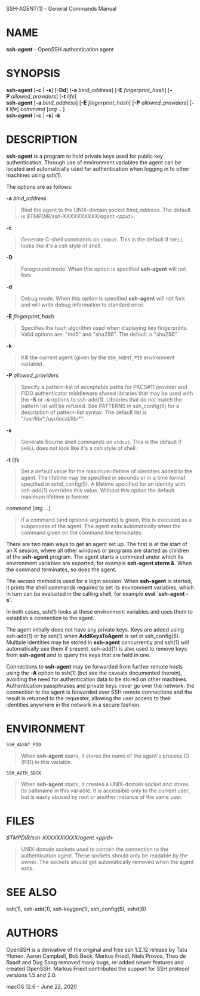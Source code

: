 SSH-AGENT(1) - General Commands Manual

# NAME

**ssh-agent** - OpenSSH authentication agent

# SYNOPSIS

**ssh-agent**
\[**-c**&nbsp;|&nbsp;**-s**]
\[**-Dd**]
\[**-a**&nbsp;*bind\_address*]
\[**-E**&nbsp;*fingerprint\_hash*]
\[**-P**&nbsp;*allowed\_providers*]
\[**-t**&nbsp;*life*]  
**ssh-agent**
\[**-a**&nbsp;*bind\_address*]
\[**-E**&nbsp;*fingerprint\_hash*]
\[**-P**&nbsp;*allowed\_providers*]
\[**-t**&nbsp;*life*]
*command*&nbsp;\[*arg&nbsp;...*]  
**ssh-agent**
\[**-c**&nbsp;|&nbsp;**-s**]
**-k**

# DESCRIPTION

**ssh-agent**
is a program to hold private keys used for public key authentication.
Through use of environment variables the agent can be located
and automatically used for authentication when logging in to other
machines using
ssh(1).

The options are as follows:

**-a** *bind\_address*

> Bind the agent to the
> UNIX-domain
> socket
> *bind\_address*.
> The default is
> *$TMPDIR/ssh-XXXXXXXXXX/agent.&lt;ppid&gt;*.

**-c**

> Generate C-shell commands on
> `stdout`.
> This is the default if
> `SHELL`
> looks like it's a csh style of shell.

**-D**

> Foreground mode.
> When this option is specified
> **ssh-agent**
> will not fork.

**-d**

> Debug mode.
> When this option is specified
> **ssh-agent**
> will not fork and will write debug information to standard error.

**-E** *fingerprint\_hash*

> Specifies the hash algorithm used when displaying key fingerprints.
> Valid options are:
> "md5"
> and
> "sha256".
> The default is
> "sha256".

**-k**

> Kill the current agent (given by the
> `SSH_AGENT_PID`
> environment variable).

**-P** *allowed\_providers*

> Specify a pattern-list of acceptable paths for PKCS#11 provider and FIDO
> authenticator middleware shared libraries that may be used with the
> **-S**
> or
> **-s**
> options to
> ssh-add(1).
> Libraries that do not match the pattern list will be refused.
> See PATTERNS in
> ssh\_config(5)
> for a description of pattern-list syntax.
> The default list is
> "/usr/lib/\*,/usr/local/lib/\*".

**-s**

> Generate Bourne shell commands on
> `stdout`.
> This is the default if
> `SHELL`
> does not look like it's a csh style of shell.

**-t** *life*

> Set a default value for the maximum lifetime of identities added to the agent.
> The lifetime may be specified in seconds or in a time format specified in
> sshd\_config(5).
> A lifetime specified for an identity with
> ssh-add(1)
> overrides this value.
> Without this option the default maximum lifetime is forever.

*command* \[*arg ...*]

> If a command (and optional arguments) is given,
> this is executed as a subprocess of the agent.
> The agent exits automatically when the command given on the command
> line terminates.

There are two main ways to get an agent set up.
The first is at the start of an X session,
where all other windows or programs are started as children of the
**ssh-agent**
program.
The agent starts a command under which its environment
variables are exported, for example
**ssh-agent xterm &**.
When the command terminates, so does the agent.

The second method is used for a login session.
When
**ssh-agent**
is started,
it prints the shell commands required to set its environment variables,
which in turn can be evaluated in the calling shell, for example
**eval \`ssh-agent -s\`**.

In both cases,
ssh(1)
looks at these environment variables and uses them to establish a connection to the agent.

The agent initially does not have any private keys.
Keys are added using
ssh-add(1)
or by
ssh(1)
when
**AddKeysToAgent**
is set in
ssh\_config(5).
Multiple identities may be stored in
**ssh-agent**
concurrently and
ssh(1)
will automatically use them if present.
ssh-add(1)
is also used to remove keys from
**ssh-agent**
and to query the keys that are held in one.

Connections to
**ssh-agent**
may be forwarded from further remote hosts using the
**-A**
option to
ssh(1)
(but see the caveats documented therein),
avoiding the need for authentication data to be stored on other machines.
Authentication passphrases and private keys never go over the network:
the connection to the agent is forwarded over SSH remote connections
and the result is returned to the requester,
allowing the user access to their identities anywhere in the network
in a secure fashion.

# ENVIRONMENT

`SSH_AGENT_PID`

> When
> **ssh-agent**
> starts, it stores the name of the agent's process ID (PID) in this variable.

`SSH_AUTH_SOCK`

> When
> **ssh-agent**
> starts, it creates a
> UNIX-domain
> socket and stores its pathname in this variable.
> It is accessible only to the current user,
> but is easily abused by root or another instance of the same user.

# FILES

*$TMPDIR/ssh-XXXXXXXXXX/agent.&lt;ppid&gt;*

> UNIX-domain
> sockets used to contain the connection to the authentication agent.
> These sockets should only be readable by the owner.
> The sockets should get automatically removed when the agent exits.

# SEE ALSO

ssh(1),
ssh-add(1),
ssh-keygen(1),
ssh\_config(5),
sshd(8)

# AUTHORS

OpenSSH is a derivative of the original and free ssh 1.2.12 release by
Tatu Ylonen.
Aaron Campbell, Bob Beck, Markus Friedl, Niels Provos, Theo de Raadt
and
Dug Song
removed many bugs, re-added newer features and created OpenSSH.
Markus Friedl
contributed the support for SSH protocol versions 1.5 and 2.0.

macOS 12.6 - June 22, 2020
